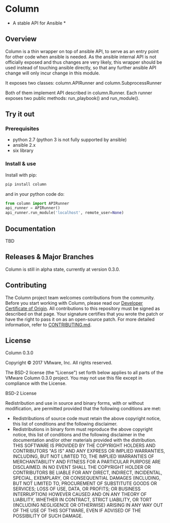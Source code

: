 # Column

* A stable API for Ansible *

## Overview
Column is a thin wrapper on top of ansible API, to serve
as an entry point for other code when ansible is needed. As the ansible
internal API is not officially exposed and thus changes are very likely,
this wrapper should be used instead of touching ansible directly,
so that any further ansible API change will only incur change in this module.

It exposes two classes:
column.APIRunner and column.SubprocessRunner

Both of them implement API described in column.Runner.
Each runner exposes two public methods:
run_playbook() and run_module().

## Try it out

### Prerequisites
* python 2.7 (python 3 is not fully supported by ansible)
* ansible 2.x
* six library

### Install & use
Install with pip:
```bash
pip install column
```
and in your python code do:
```python
from column import APIRunner
api_runner = APIRunner()
api_runner.run_module('localhost', remote_user=None)
```

## Documentation
TBD

## Releases & Major Branches
Column is still in alpha state, currently at version 0.3.0.

## Contributing

The Column project team welcomes contributions from the community. Before you start working with Column, please read our [Developer Certificate of Origin](https://cla.vmware.com/dco). All contributions to this repository must be signed as described on that page. Your signature certifies that you wrote the patch or have the right to pass it on as an open-source patch. For more detailed information, refer to [CONTRIBUTING.md](CONTRIBUTING.md).

## License

Column 0.3.0

Copyright © 2017 VMware, Inc.  All rights reserved.

The BSD-2 license (the "License") set forth below applies to all parts of the VMware Column 0.3.0
project. You may not use this file except in compliance with the License.

BSD-2 License

Redistribution and use in source and binary forms, with or without modification, are permitted provided that the following conditions are met:
* Redistributions of source code must retain the above copyright notice, this list of conditions and the following disclaimer.
* Redistributions in binary form must reproduce the above copyright notice, this list of conditions and the following disclaimer in the documentation and/or other materials provided with the distribution.
THIS SOFTWARE IS PROVIDED BY THE COPYRIGHT HOLDERS AND CONTRIBUTORS "AS IS" AND ANY EXPRESS OR IMPLIED WARRANTIES, INCLUDING, BUT NOT LIMITED TO, THE IMPLIED WARRANTIES OF MERCHANTABILITY AND FITNESS FOR A PARTICULAR PURPOSE ARE DISCLAIMED. IN NO EVENT SHALL THE COPYRIGHT HOLDER OR CONTRIBUTORS BE LIABLE FOR ANY DIRECT, INDIRECT, INCIDENTAL, SPECIAL, EXEMPLARY, OR CONSEQUENTIAL DAMAGES (INCLUDING, BUT NOT LIMITED TO, PROCUREMENT OF SUBSTITUTE GOODS OR SERVICES; LOSS OF USE, DATA, OR PROFITS; OR BUSINESS INTERRUPTION) HOWEVER CAUSED AND ON ANY THEORY OF LIABILITY, WHETHER IN CONTRACT, STRICT LIABILITY, OR TORT (INCLUDING NEGLIGENCE OR OTHERWISE) ARISING IN ANY WAY OUT OF THE USE OF THIS SOFTWARE, EVEN IF ADVISED OF THE POSSIBILITY OF SUCH DAMAGE.